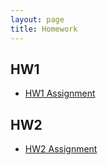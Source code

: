 ```yaml
---
layout: page
title: Homework
---
```



## HW1

* [HW1 Assignment](https://github.com/datasciencelabs/2016/tree/master/homework/HW1)

## HW2

* [HW2 Assignment](https://github.com/datasciencelabs/2016/blob/master/homework/HW2)